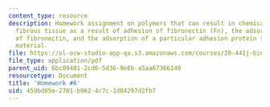 ```yaml
---
content_type: resource
description: Homework assignment on polymers that can result in chemical bonding of
  fibrous tissue as a result of adhesion of fibronectin (Fn), the adsorption and desorption
  of fibronectin, and the adsorption of a particular adhesion protein to its bone-bonding
  material.
file: https://ol-ocw-studio-app-qa.s3.amazonaws.com/courses/20-441j-biomaterials-tissue-interactions-fall-2009/459bd85e2701b0624c7c1d04297d2fb7_MIT20_441JF09_hw6.pdf
file_type: application/pdf
parent_uid: 6bc09401-2cd6-5d36-9e6b-a5aa67366140
resourcetype: Document
title: 'Homework #6'
uid: 459bd85e-2701-b062-4c7c-1d04297d2fb7
---
```

